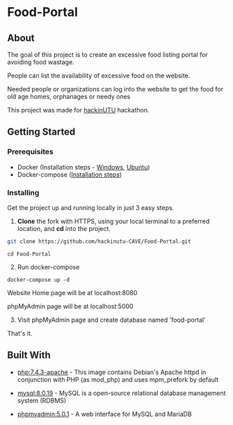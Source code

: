 # Food-Portal

## About
The goal of this project is to create an excessive food listing portal for avoiding food wastage.

People can list the availability of excessive food on the website.

Needed people or organizations can log into the website to get the food for old age homes, orphanages or needy ones

This project was made for [hackinUTU](https://www.hackinutu.com/) hackathon.

## Getting Started

### Prerequisites
* Docker (Installation steps - [Windows](https://docs.docker.com/docker-for-windows/install/), [Ubuntu](https://docs.docker.com/engine/install/ubuntu/))
* Docker-compose ([Installation steps](https://docs.docker.com/compose/install/))

### Installing

Get the project up and running locally in just 3 easy steps.

1. **Clone** the fork with HTTPS, using your local terminal to a preferred location, and **cd** into the project.

```bash
git clone https://github.com/hackinutu-CAVE/Food-Portal.git
```
```
cd Food-Portal
```

2. Run docker-compose
```
docker-compose up -d
```

Website Home page will be at localhost:8080

phpMyAdmin page will be at localhost:5000


3. Visit phpMyAdmin page and create database named 'food-portal'

That's it.

## Built With

* [php:7.4.3-apache](https://hub.docker.com/layers/php/library/php/7.4.3-apache/images/sha256-604c8dd36d734deb93193d79daa09ae0bd3ca05ea51deb909ffb218e34fa5cd5?context=explore) - This image contains Debian's Apache httpd in conjunction with PHP (as mod_php) and uses mpm_prefork by default

* [mysql:8.0.19](https://hub.docker.com/layers/mysql/library/mysql/8.0.19/images/sha256-09de7b17af0c17d397e6b69ff841756b80074aed00c1e91d7bc0f3caa5512113?context=explore) - MySQL is a open-source relational database management system (RDBMS)

* [phpmyadmin:5.0.1](https://hub.docker.com/_/phpmyadmin?tab=description) - A web interface for MySQL and MariaDB
